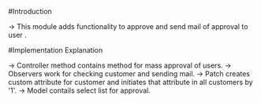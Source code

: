 #Introduction

-> This module adds functionality to approve and send mail of approval to user .

#Implementation Explanation

-> Controller method contains method for mass approval of users.
-> Observers work for checking customer and sending mail.
-> Patch creates custom attribute for customer and initiates that attribute in all customers by '1'.
-> Model contails select list for approval.
